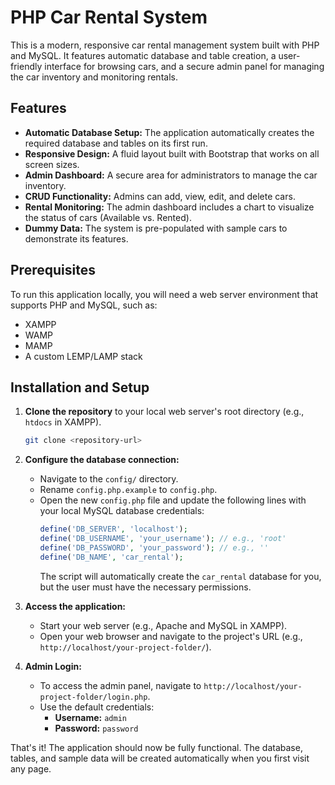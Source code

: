 # PHP Car Rental System

This is a modern, responsive car rental management system built with PHP and MySQL. It features automatic database and table creation, a user-friendly interface for browsing cars, and a secure admin panel for managing the car inventory and monitoring rentals.

## Features

- **Automatic Database Setup:** The application automatically creates the required database and tables on its first run.
- **Responsive Design:** A fluid layout built with Bootstrap that works on all screen sizes.
- **Admin Dashboard:** A secure area for administrators to manage the car inventory.
- **CRUD Functionality:** Admins can add, view, edit, and delete cars.
- **Rental Monitoring:** The admin dashboard includes a chart to visualize the status of cars (Available vs. Rented).
- **Dummy Data:** The system is pre-populated with sample cars to demonstrate its features.

## Prerequisites

To run this application locally, you will need a web server environment that supports PHP and MySQL, such as:
- XAMPP
- WAMP
- MAMP
- A custom LEMP/LAMP stack

## Installation and Setup

1.  **Clone the repository** to your local web server's root directory (e.g., `htdocs` in XAMPP).
    ```bash
    git clone <repository-url>
    ```

2.  **Configure the database connection:**
    - Navigate to the `config/` directory.
    - Rename `config.php.example` to `config.php`.
    - Open the new `config.php` file and update the following lines with your local MySQL database credentials:
      ```php
      define('DB_SERVER', 'localhost');
      define('DB_USERNAME', 'your_username'); // e.g., 'root'
      define('DB_PASSWORD', 'your_password'); // e.g., ''
      define('DB_NAME', 'car_rental');
      ```
      The script will automatically create the `car_rental` database for you, but the user must have the necessary permissions.

3.  **Access the application:**
    - Start your web server (e.g., Apache and MySQL in XAMPP).
    - Open your web browser and navigate to the project's URL (e.g., `http://localhost/your-project-folder/`).

4.  **Admin Login:**
    - To access the admin panel, navigate to `http://localhost/your-project-folder/login.php`.
    - Use the default credentials:
      - **Username:** `admin`
      - **Password:** `password`

That's it! The application should now be fully functional. The database, tables, and sample data will be created automatically when you first visit any page.
